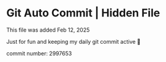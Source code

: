 # Git Auto Commit | Hidden File

This file was added Feb 12, 2025

Just for fun and keeping my daily git commit active 🤪

commit number: 2997653
